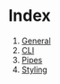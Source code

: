 # Index


1. [General](./general.md)
1. [CLI](./cli.md)
1. [Pipes](./pipes.md)
1. [Styling](./styling.md)
